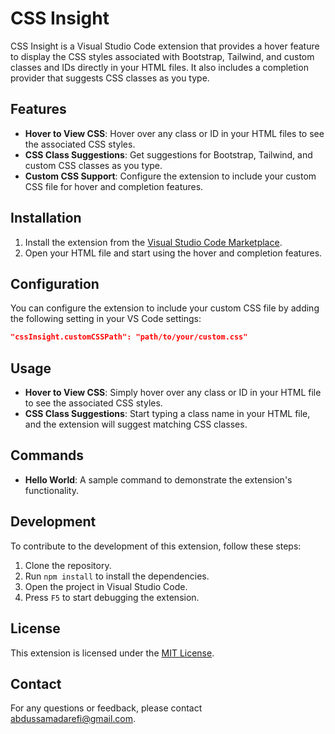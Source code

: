 # CSS Insight

CSS Insight is a Visual Studio Code extension that provides a hover feature to display the CSS styles associated with Bootstrap, Tailwind, and custom classes and IDs directly in your HTML files. It also includes a completion provider that suggests CSS classes as you type.

## Features

- **Hover to View CSS**: Hover over any class or ID in your HTML files to see the associated CSS styles.
- **CSS Class Suggestions**: Get suggestions for Bootstrap, Tailwind, and custom CSS classes as you type.
- **Custom CSS Support**: Configure the extension to include your custom CSS file for hover and completion features.

## Installation

1. Install the extension from the [Visual Studio Code Marketplace](https://marketplace.visualstudio.com/vscode).
2. Open your HTML file and start using the hover and completion features.

## Configuration

You can configure the extension to include your custom CSS file by adding the following setting in your VS Code settings:

```json
"cssInsight.customCSSPath": "path/to/your/custom.css"
```

## Usage

- **Hover to View CSS**: Simply hover over any class or ID in your HTML file to see the associated CSS styles.
- **CSS Class Suggestions**: Start typing a class name in your HTML file, and the extension will suggest matching CSS classes.

## Commands

- **Hello World**: A sample command to demonstrate the extension's functionality.

## Development

To contribute to the development of this extension, follow these steps:

1. Clone the repository.
2. Run `npm install` to install the dependencies.
3. Open the project in Visual Studio Code.
4. Press `F5` to start debugging the extension.

## License

This extension is licensed under the [MIT License](LICENSE).

## Contact

For any questions or feedback, please contact [abdussamadarefi@gmail.com](mailto:abdussamadarefi@gmail.com).
